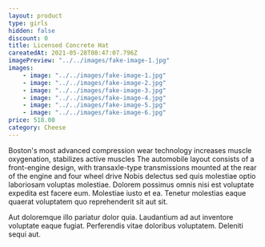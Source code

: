 ```yaml
---
layout: product
type: girls
hidden: false
discount: 0
title: Licensed Concrete Hat
careatedAt: 2021-05-28T08:47:07.796Z
imagePreview: "../../images/fake-image-1.jpg"
images:
    - image: "../../images/fake-image-1.jpg"
    - image: "../../images/fake-image-2.jpg"
    - image: "../../images/fake-image-3.jpg"
    - image: "../../images/fake-image-4.jpg"
    - image: "../../images/fake-image-5.jpg"
    - image: "../../images/fake-image-6.jpg"
price: 518.00
category: Cheese
---
```

Boston's most advanced compression wear technology increases muscle oxygenation, stabilizes active muscles
The automobile layout consists of a front-engine design, with transaxle-type transmissions mounted at the rear of the engine and four wheel drive
Nobis delectus sed quis molestiae optio laboriosam voluptas molestiae. Dolorem possimus omnis nisi est voluptate expedita est facere eum. Molestiae iusto et ea. Tenetur molestias eaque quaerat voluptatem quo reprehenderit sit aut sit.
 Aut doloremque illo pariatur dolor quia. Laudantium ad aut inventore voluptate eaque fugiat. Perferendis vitae doloribus voluptatem. Deleniti sequi aut.
